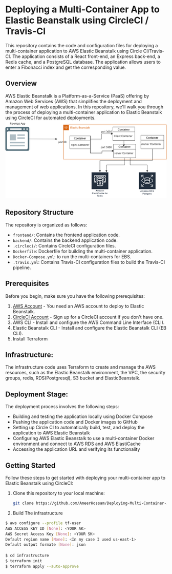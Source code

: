# Deploying a Multi-Container App to Elastic Beanstalk using CircleCI / Travis-CI

This repository contains the code and configuration files for deploying a multi-container application to AWS Elastic Beanstalk using Circle CI/Travis-CI. The application consists of a React front-end, an Express back-end, a Redis cache, and a PostgreSQL database. The application allows users to enter a Fibonacci index and get the corresponding value.

## Overview

AWS Elastic Beanstalk is a Platform-as-a-Service (PaaS) offering by Amazon Web Services (AWS) that simplifies the deployment and management of web applications. In this repository, we'll walk you through the process of deploying a multi-container application to Elastic Beanstalk using CircleCI for automated deployments.
![alt text](./ebs.png)
## Repository Structure

The repository is organized as follows:

- `frontend/`: Contains the frontend application code.
- `backend/`: Contains the backend application code.
- `.circleci/`: Contains CircleCI configuration files.
- `Dockerfile`: Dockerfile for building the multi-container application.
- `Docker-Compose.yml`: to run the multi-containers for EBS.
- `.travis.yml`: Contains Travis-CI configuration files to build the Travis-CI pipeline.
## Prerequisites

Before you begin, make sure you have the following prerequisites:

1. [AWS Account](https://aws.amazon.com/) - You need an AWS account to deploy to Elastic Beanstalk.
2. [CircleCI Account](https://circleci.com/) - Sign up for a CircleCI account if you don't have one.
3. AWS CLI - Install and configure the AWS Command Line Interface (CLI).
4. Elastic Beanstalk CLI - Install and configure the Elastic Beanstalk CLI (EB CLI).
5. Install Terraform

## Infrastructure:
The infrastructure code uses Terraform to create and manage the AWS resources, such as the Elastic Beanstalk environment, the VPC, the security groups, redis, RDS(Postgresql), S3 bucket and ElasticBeanstalk.

## Deployment Stage:
The deployment process involves the following steps:

- Building and testing the application locally using Docker Compose
- Pushing the application code and Docker images to GitHub
- Setting up Circle CI to automatically build, test, and deploy the application to AWS Elastic Beanstalk
- Configuring AWS Elastic Beanstalk to use a multi-container Docker environment and connect to AWS RDS and AWS ElastiCache
- Accessing the application URL and verifying its functionality


## Getting Started

Follow these steps to get started with deploying your multi-container app to Elastic Beanstalk using CircleCI:

1. Clone this repository to your local machine:

   ```bash
   git clone https://github.com/AmeerHossam/Deploying-Multi-Container-App-To-ElasticBeanstalk-Using-Circle-CI.git

2. Build The infrastructure
```bash
$ aws configure --profile tf-user
AWS ACCESS KEY ID [None]: <YOUR AK>
AWS Secret Access Key [None]: <YOUR SK>
Default region name [None]: <In my case I used us-east-1>
Default output formate [None]: json

$ cd infrastructure
$ terraform init
$ terraform apply --auto-approve
